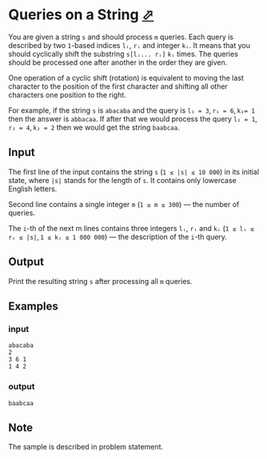 # Queries on a String [⬀](https://codeforces.com/problemset/problem/598/B)

You are given a string `s` and should process `m` queries. Each query is described by two `1`-based indices `lᵢ`, `rᵢ` and integer `kᵢ`. It means that you should cyclically shift the substring `s[lᵢ... rᵢ]` `kᵢ` times. The queries should be processed one after another in the order they are given.

One operation of a cyclic shift (rotation) is equivalent to moving the last character to the position of the first character and shifting all other characters one position to the right.

For example, if the string `s` is `abacaba` and the query is `l₁ = 3`, `r₁ = 6`, `k₁= 1` then the answer is `abbacaa`. If after that we would process the query `l₂ = 1`, `r₂ = 4`, `k₂ = 2` then we would get the string `baabcaa`.

## Input

The first line of the input contains the string `s` (`1 ≤ |s| ≤ 10 000`) in its initial state, where `|s|` stands for the length of `s`. It contains only lowercase English letters.

Second line contains a single integer `m` (`1 ≤ m ≤ 300`) — the number of queries.

The `i`-th of the next m lines contains three integers `lᵢ`, `rᵢ` and `kᵢ` (`1 ≤ lᵢ ≤ rᵢ ≤ |s|`, `1 ≤ kᵢ ≤ 1 000 000`) — the description of the `i`-th query.

## Output
Print the resulting string `s` after processing all `m` queries.

## Examples

### input
```
abacaba
2
3 6 1
1 4 2
```

### output
```
baabcaa
```

## Note

The sample is described in problem statement.

